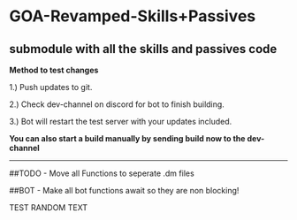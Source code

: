 # GOA-Revamped-Skills+Passives
submodule with all the skills and passives code
---


**Method to test changes**

 1.) Push updates to git.

 2.) Check dev-channel on discord for bot to finish building.

 3.) Bot will restart the test server with your updates included.


**You can also start a build manually by sending build now to the dev-channel**


---
##TODO 
	- Move all Functions to seperate .dm files

##BOT
	- Make all bot functions await so they are non blocking!
	
TEST
RANDOM TEXT